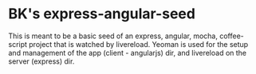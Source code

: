 # BK's express-angular-seed

This is meant to be a basic seed of an express, angular, mocha, coffee-script project that is watched by livereload. Yeoman is used for the setup and management of the app (client - angularjs) dir, and livereload on the server (express) dir.